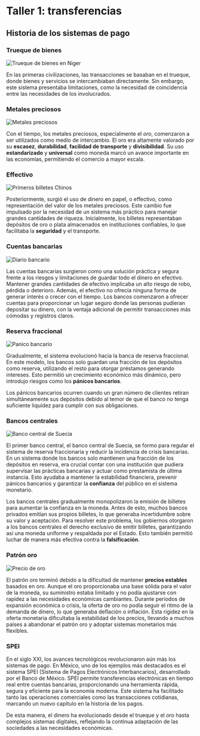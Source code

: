 # Taller 1: transferencias

## Historia de los sistemas de pago

### Trueque de bienes

![Trueque de bienes en Niger](./trueque_de_bienes.jpg)

En las primeras civilizaciones, las transacciones se basaban en el trueque, donde bienes y servicios se intercambiaban directamente. Sin embargo, este sistema presentaba limitaciones, como la necesidad de coincidencia entre las necesidades de los involucrados.

### Metales preciosos

![Metales preciosos](./metales_preciosos.jpg)

Con el tiempo, los metales preciosos, especialmente el *oro*, comenzaron a ser utilizados como medio de intercambio. El oro era altamente valorado por su **escasez**, **durabilidad**, **facilidad de transporte** y **divisibilidad**. Su uso **estandarizado** y **universal** como moneda marcó un avance importante en las economías, permitiendo el comercio a mayor escala.

### Effectivo

![Primeros billetes Chinos](./primeros_billetes.jpg)

Posteriormente, surgió el uso de dinero en papel, o effectivo, como representación del valor de los metales preciosos. Este cambio fue impulsado por la necesidad de un sistema más práctico para manejar grandes cantidades de riqueza. Inicialmente, los billetes representaban depósitos de oro o plata almacenados en instituciones confiables, lo que facilitaba la **seguridad** y el transporte.

### Cuentas bancarias

![Diario bancario](./diario_bancario.jpg)

Las cuentas bancarias surgieron como una solución práctica y segura frente a los riesgos y limitaciones de guardar todo el dinero en efectivo. Mantener grandes cantidades de efectivo implicaba un alto riesgo de robo, pérdida o deterioro. Además, el efectivo no ofrecía ninguna forma de generar interés o crecer con el tiempo. Los bancos comenzaron a ofrecer cuentas para proporcionar un lugar seguro donde las personas pudieran depositar su dinero, con la ventaja adicional de permitir transacciones más cómodas y registros claros.

### Reserva fraccional

![Panico bancario](./panico_bancario.jpg)

Gradualmente, el sistema evolucionó hacia la banca de reserva fraccional. En este modelo, los bancos solo guardan una fracción de los depósitos como reserva, utilizando el resto para otorgar préstamos generando intereses. Esto permitió un crecimiento económico más dinámico, pero introdujo riesgos como los **pánicos bancarios**.

Los pánicos bancarios ocurren cuando un gran número de clientes retiran simultáneamente sus depósitos debido al temor de que el banco no tenga suficiente liquidez para cumplir con sus obligaciones.

### Bancos centrales

![Banco central de Suecia](./sveriges_riksbank.jpg)

El primer banco central, el banco central de Suecia, se formo para regular el sistema de reserva fraccionaria y reducir la incidencia de crisis bancarias. En un sistema donde los bancos solo mantienen una fracción de los depósitos en reserva, era crucial contar con una institución que pudiera supervisar las prácticas bancarias y actuar como prestamista de última instancia. Esto ayudaba a mantener la estabilidad financiera, prevenir pánicos bancarios y garantizar la **confianza** del público en el sistema monetario.

Los bancos centrales gradualmente monopolizaron la emisión de billetes para aumentar la confianza en la moneda. Antes de esto, muchos bancos privados emitían sus propios billetes, lo que generaba incertidumbre sobre su valor y aceptación. Para resolver este problema, los gobiernos otorgaron a los bancos centrales el derecho exclusivo de emitir billetes, garantizando así una moneda uniforme y respaldada por el Estado. Esto también permitió luchar de manera más efectiva contra la **falsificación**.

### Patrón oro

![Precio de oro](./precio_de_oro.png)

El patrón oro terminó debido a la dificultad de mantener **precios estables** basados en oro. Aunque el oro proporcionaba una base sólida para el valor de la moneda, su suministro estaba limitado y no podía ajustarse con rapidez a las necesidades económicas cambiantes. Durante períodos de expansión económica o crisis, la oferta de oro no podía seguir el ritmo de la demanda de dinero, lo que generaba deflación o inflación. Esta rigidez en la oferta monetaria dificultaba la estabilidad de los precios, llevando a muchos países a abandonar el patrón oro y adoptar sistemas monetarios más flexibles.

### SPEI

En el siglo XXI, los avances tecnológicos revolucionaron aún más los sistemas de pago. En México, uno de los ejemplos más destacados es el sistema SPEI (Sistema de Pagos Electrónicos Interbancarios), desarrollado por el Banco de México. SPEI permite transferencias electrónicas en tiempo real entre cuentas bancarias, proporcionando una herramienta rápida, segura y eficiente para la economía moderna. Este sistema ha facilitado tanto las operaciones comerciales como las transacciones cotidianas, marcando un nuevo capítulo en la historia de los pagos.

De esta manera, el dinero ha evolucionado desde el trueque y el oro hasta complejos sistemas digitales, reflejando la continua adaptación de las sociedades a las necesidades económicas.
